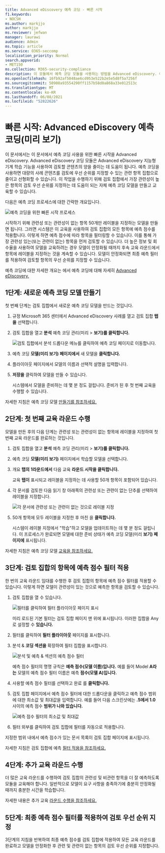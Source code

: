 ```yaml
---
title: Advanced eDiscovery 예측 코딩 - 빠른 시작
f1.keywords:
- NOCSH
ms.author: markjjo
author: markjjo
ms.reviewer: jefwan
manager: laurawi
audience: Admin
ms.topic: article
ms.service: O365-seccomp
localization_priority: Normal
search.appverid:
- MET150
ms.collection: M365-security-compliance
description: 이 모듈에서 예측 코딩 모듈을 사용하는 방법을 Advanced eDiscovery. 이 문서에서는 예측 코딩을 사용하여 조사와 가장 관련이 있는 검토 집합의 콘텐츠를 식별하는 종단-종단 프로세스에 대해 설명합니다.
ms.openlocfilehash: 16fb92af5048ae6cd953e522b2e5e5d8f5a7256f
ms.sourcegitcommit: 50908a93554290ff1157b58d0a868a33e012513c
ms.translationtype: MT
ms.contentlocale: ko-KR
ms.lasthandoff: 06/08/2021
ms.locfileid: "52822626"
---
```

# <a name="quick-start-predictive-coding-in-advanced-ediscovery-preview"></a>빠른 시작: Advanced eDiscovery 예측 코딩(미리 보기)

이 문서에서는 이 문서에서 예측 코딩 사용을 위한 빠른 시작을 Advanced eDiscovery. Advanced eDiscovery 코딩 모듈은 Advanced eDiscovery 지능형 기계 학습 기능을 사용하여 검토할 콘텐츠의 양을 줄이는 데 도움이 됩니다. 예측 코딩을 사용하면 대량의 사례 콘텐츠를 검토에 우선 순위를 지정할 수 있는 관련 항목 집합으로 줄이고 선형화할 수 있습니다. 이 작업을 수행하기 위해 검토 집합에서 가장 관련성이 높은 항목의 검토 우선 순위를 지정하는 데 도움이 되는 자체 예측 코딩 모델을 만들고 교육할 수 있습니다.

다음은 예측 코딩 프로세스에 대한 간략한 개요입니다.

![예측 코딩을 위한 빠른 시작 프로세스](..\media\PredictiveCodingQuickStartProcess.png)

시작하기 위해 관련성 또는 관련성이 없는 항목 50개만 레이블을 지정하는 모델을 만들면 됩니다. 그러면 시스템은 이 교육을 사용하여 검토 집합의 모든 항목에 예측 점수를 적용합니다. 이렇게 하면 예측 점수에 따라 항목을 필터링할 수 있습니다. 이를 통해 가장 관련성 있는(또는 관련이 없는) 항목을 먼저 검토할 수 있습니다. 더 높은 정보 및 회수율을 사용하여 모델을 교육하려는 경우 모델이 안정화될 때까지 후속 교육 라운드에서 항목에 레이블을 지정하는 것을 계속할 수 있습니다. 모델이 안정화되면 최종 예측 필터를 적용하여 검토할 항목의 우선 순위를 지정할 수 있습니다.

예측 코딩에 대한 자세한 개요는 에서 예측 코딩에 대해 자세히 [Advanced eDiscovery.](predictive-coding-overview.md)

## <a name="step-1-create-a-new-predictive-coding-model"></a>1단계: 새로운 예측 코딩 모델 만들기

첫 번째 단계는 검토 집합에서 새로운 예측 코딩 모델을 만드는 것입니다.

1. 규정 Microsoft 365 센터에서 Advanced eDiscovery 사례를 열고 검토 집합 **탭을** 선택합니다.

2. 검토 집합을 열고 **분석** 예측 코딩 관리(미리  >  **보기)를 클릭합니다.**

   ![검토 집합에서 분석 드롭다운 메뉴를 클릭하여 예측 코딩 페이지로 이동합니다.](..\media\ManagePredictiveCoding.png)

3. 예측 코딩 **모델(미리 보기) 페이지에서** 새 모델을 **클릭합니다.**

4. 플라이아웃 페이지에서 모델의 이름과 선택적 설명을 입력합니다.

5. **저장을** 클릭하여 모델을 만들 수 있습니다.

   시스템에서 모델을 준비하는 데 몇 분 정도 걸립니다. 준비가 된 후 첫 번째 교육을 수행할 수 있습니다.

자세한 지침은 예측 코딩 모델 [만들기를 참조하세요.](predictive-coding-create-model.md)

## <a name="step-2-perform-the-first-training-round"></a>2단계: 첫 번째 교육 라운드 수행

모델을 만든 후의 다음 단계는 관련성 또는 관련성이 없는 항목에 레이블을 지정하여 첫 번째 교육 라운드를 완료하는 것입니다.

1. 검토 집합을 열고 **분석** 예측 코딩 관리(미리  >  **보기)를 클릭합니다.**

2. 예측 코딩 **모델(미리 보기)** 페이지에서 학습할 모델을 선택합니다.

3. 개요 **탭의** **1라운드에서** 다음 교육 **라운드 시작을 클릭합니다.**

   교육 **탭이** 표시되고 레이블을 지정하는 데 사용할 50개 항목이 포함되어 있습니다.

4. 각 문서를 검토한  다음  읽기 창 아래쪽의 관련성 또는 관련이 없는 단추를 선택하여 레이블을 지정합니다.

   ![각 문서에 관련성 또는 관련이 없는 것으로 레이블 지정](..\media\TrainModel1.png)

5. 50개 항목에 모두 레이블을 지정한 후 마친 을 **클릭합니다.**

    시스템이 레이블 지정에서 "학습"하고 모델을 업데이트하는 데 몇 분 정도 걸립니다. 이 프로세스가 완료되면 모델에  대한 준비 상태가 예측 코딩 모델(미리 **보기) 페이지에** 표시됩니다.

자세한 지침은 예측 코딩 모델 [교육을 참조하세요.](predictive-coding-train-model.md)

## <a name="step-3-apply-the-prediction-score-filter-to-items-in-review-set"></a>3단계: 검토 집합의 항목에 예측 점수 필터 적용

한 번의 교육 라운드 임대를 수행한 후 검토 집합의 항목에 예측 점수 필터를 적용할 수 있습니다. 이렇게 하면 모델이 관련성이 있는 것으로 예측한 항목을 검토할 수 있습니다.   

1. 검토 집합을 열 수 있습니다.

   ![필터를 클릭하여 필터 플라이아웃 페이지 표시](..\media\PredictionScoreFilter0.png)

   미리 로드된 기본 필터는 검토 집합 페이지 맨 위에 표시됩니다. 이러한 집합을 Any로 설정할 수 **있습니다.**

2. 필터를 클릭하여 **필터 플라이아웃** 페이지를 표시합니다. 

3. 분석 & **코딩 섹션을** 확장하여 필터 집합을 표시합니다.

      ![분석 및 예측 & 섹션의 예측 점수 필터](..\media\PredictionScoreFilter1.png)

   예측 점수 필터의 명명 규칙은 **예측 점수(모델 이름)입니다.** 예를 들어 Model **A라는** 모델의 예측 점수 필터 이름은 예측 **점수(모델 A)입니다.**

4. 사용할 예측 점수 필터를 선택하고 완료 를 **클릭합니다.**

5. 검토 집합 페이지에서 예측 점수 필터에 대한 드롭다운을 클릭하고 예측 점수 범위에 대한 최소값 및 최대값을 입력합니다. 예를 들어 다음 스크린샷에는 **.5에서 1.0** 사이의 예측 점수 **범위가 나와 있습니다.**

   ![예측 점수 필터의 최소값 및 최대값](..\media\PredictionScoreFilter2.png)

6. 필터 외부를 클릭하여 검토 집합에 필터를 자동으로 적용합니다.

  지정한 범위 내에서 예측 점수가 있는 문서 목록이 검토 집합 페이지에 표시됩니다.

자세한 지침은 검토 집합에 예측 [필터 적용을 참조하세요.](predictive-coding-apply-prediction-filter.md)

## <a name="step-4-perform-more-training-rounds"></a>4단계: 추가 교육 라운드 수행

더 많은 교육 라운드를 수행하여 검토 집합의 관련성 및 비관련 항목을 더 잘 예측하도록 모듈을 교육해야 합니다. 일반적으로 모델이 요구 사항을 충족하기에 충분히 안정화될 때까지 충분한 시간을 학습합니다.

자세한 내용은 추가 교육 [라운드 수행을 참조하세요.](predictive-coding-train-model.md#perform-additional-training-rounds)

## <a name="step-5-apply-the-final-prediction-score-filter-to-prioritize-review"></a>5단계: 최종 예측 점수 필터를 적용하여 검토 우선 순위 지정

3단계의 지침을 반복하여 최종 예측 점수를 검토 집합에 적용하여 모든 교육 라운드를 완료하고 모델을 안정화한 후 관련 및 관련이 없는 항목의 검토 우선 순위를 지정합니다.
